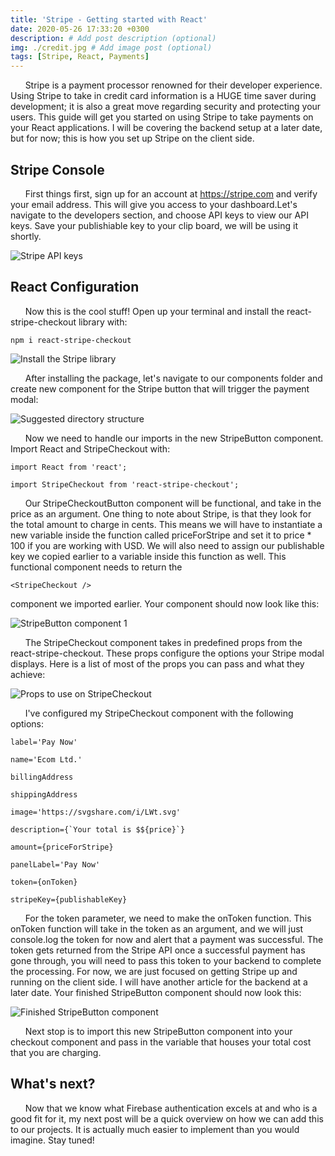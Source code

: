 ```yaml
---
title: 'Stripe - Getting started with React'
date: 2020-05-26 17:33:20 +0300
description: # Add post description (optional)
img: ./credit.jpg # Add image post (optional)
tags: [Stripe, React, Payments]
---
```


&nbsp;&nbsp;&nbsp;&nbsp;&nbsp;&nbsp;Stripe is a payment processor renowned for their developer experience. Using Stripe to take in credit card information is a HUGE time saver during development; it is also a great move regarding security and protecting your users. This guide will get you started on using Stripe to take payments on your React applications. I will be covering the backend setup at a later date, but for now; this is how you set up Stripe on the client side.

## Stripe Console

&nbsp;&nbsp;&nbsp;&nbsp;&nbsp;&nbsp;First things first, sign up for an account at https://stripe.com and verify your email address. This will give you access to your dashboard.Let's navigate to the developers section, and choose API keys to view our API keys. Save your publishiable key to your clip board, we will be using it shortly.

![Stripe API keys](./api-keys.png)

## React Configuration

&nbsp;&nbsp;&nbsp;&nbsp;&nbsp;&nbsp;Now this is the cool stuff! Open up your terminal and install the react-stripe-checkout library with:

`npm i react-stripe-checkout`

![Install the Stripe library](./term1.png)

&nbsp;&nbsp;&nbsp;&nbsp;&nbsp;&nbsp;After installing the package, let's navigate to our components folder and create new component for the Stripe button that will trigger the payment modal:

![Suggested directory structure](./folder-structure.png)

&nbsp;&nbsp;&nbsp;&nbsp;&nbsp;&nbsp;Now we need to handle our imports in the new StripeButton component. Import React and StripeCheckout with:

`import React from 'react';`

`import StripeCheckout from 'react-stripe-checkout';`

&nbsp;&nbsp;&nbsp;&nbsp;&nbsp;&nbsp;Our StripeCheckoutButton component will be functional, and take in the price as an argument. One thing to note about Stripe, is that they look for the total amount to charge in cents. This means we will have to instantiate a new variable inside the function called priceForStripe and set it to price \* 100 if you are working with USD. We will also need to assign our publishable key we copied earlier to a variable inside this function as well. This functional component needs to return the

`<StripeCheckout />`

component we imported earlier. Your component should now look like this:

![StripeButton component 1](./stripe-button-1.png)

&nbsp;&nbsp;&nbsp;&nbsp;&nbsp;&nbsp;The StripeCheckout component takes in predefined props from the react-stripe-checkout. These props configure the options your Stripe modal displays. Here is a list of most of the props you can pass and what they achieve:

![Props to use on StripeCheckout](./checkout-props.png)

&nbsp;&nbsp;&nbsp;&nbsp;&nbsp;&nbsp;I've configured my StripeCheckout component with the following options:

`label='Pay Now'`

`name='Ecom Ltd.'`

`billingAddress`

`shippingAddress`

`image='https://svgshare.com/i/LWt.svg'`

`` description={`Your total is $${price}`} ``

`amount={priceForStripe}`

`panelLabel='Pay Now'`

`token={onToken}`

`stripeKey={publishableKey}`

&nbsp;&nbsp;&nbsp;&nbsp;&nbsp;&nbsp;For the token parameter, we need to make the onToken function. This onToken function will take in the token as an argument, and we will just console.log the token for now and alert that a payment was successful. The token gets returned from the Stripe API once a successful payment has gone through, you will need to pass this token to your backend to complete the processing. For now, we are just focused on getting Stripe up and running on the client side. I will have another article for the backend at a later date. Your finished StripeButton component should now look this:

![Finished StripeButton component](./stripe-button-fin.png)

&nbsp;&nbsp;&nbsp;&nbsp;&nbsp;&nbsp;Next stop is to import this new StripeButton component into your checkout component and pass in the variable that houses your total cost that you are charging.

## What's next?

&nbsp;&nbsp;&nbsp;&nbsp;&nbsp;&nbsp;Now that we know what Firebase authentication excels at and who is a good fit for it, my next post will be a quick overview on how we can add this to our projects. It is actually much easier to implement than you would imagine. Stay tuned!

